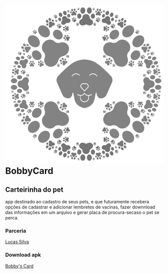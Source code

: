 # ![Logo](https://github.com/CarlosHMoraesLenz/BobbyCard/blob/master/app/src/main/res/drawable/logo.png)BobbyCard
## Carteirinha do pet
app destinado ao cadastro de seus pets, e que futuramente recebera opções de cadastrar e adicionar lembretes de vacinas, fazer downnload das informações em um arquivo e gerar placa de procura-secaso o pet se perca.

### Parceria
[Lucas Silva](https://github.com/lucas-matheus-almeida-97)

### Download apk
[Bobby's Card](https://github.com/CarlosHMoraesLenz/BobbyCard/raw/master/app/release/app-release.apk)
